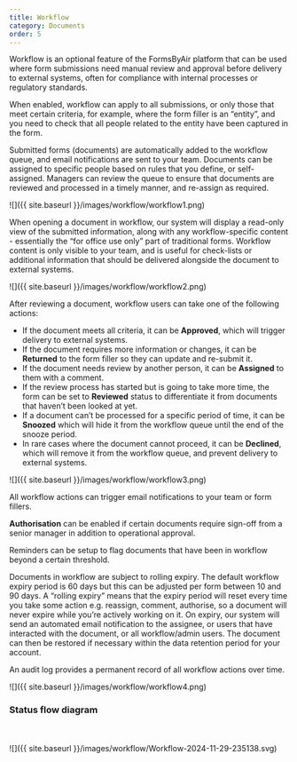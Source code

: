 ```yaml
---
title: Workflow
category: Documents
order: 5
---
```


Workflow is an optional feature of the FormsByAir platform that can be used where form submissions need manual review and approval before delivery to external systems, often for compliance with internal processes or regulatory standards.

When enabled, workflow can apply to all submissions, or only those that meet certain criteria, for example, where the form filler is an “entity”, and you need to check that all people related to the entity have been captured in the form.

Submitted forms (documents) are automatically added to the workflow queue, and email notifications are sent to your team. Documents can be assigned to specific people based on rules that you define, or self-assigned. Managers can review the queue to ensure that documents are reviewed and processed in a timely manner, and re-assign as required.

![]({{ site.baseurl }}/images/workflow/workflow1.png)

When opening a document in workflow, our system will display a read-only view of the submitted information, along with any workflow-specific content - essentially the “for office use only” part of traditional forms. Workflow content is only visible to your team, and is useful for check-lists or additional information that should be delivered alongside the document to external systems.

![]({{ site.baseurl }}/images/workflow/workflow2.png)

After reviewing a document, workflow users can take one of the following actions:
* If the document meets all criteria, it can be **Approved**, which will trigger delivery to external systems.
* If the document requires more information or changes, it can be **Returned** to the form filler so they can update and re-submit it.
* If the document needs review by another person, it can be **Assigned** to them with a comment.
* If the review process has started but is going to take more time, the form can be set to **Reviewed** status to differentiate it from documents that haven’t been looked at yet.
* If a document can’t be processed for a specific period of time, it can be **Snoozed** which will hide it from the workflow queue until the end of the snooze period.
* In rare cases where the document cannot proceed, it can be **Declined**, which will remove it from the workflow queue, and prevent delivery to external systems.

![]({{ site.baseurl }}/images/workflow/workflow3.png)

All workflow actions can trigger email notifications to your team or form fillers.

**Authorisation** can be enabled if certain documents require sign-off from a senior manager in addition to operational approval.

Reminders can be setup to flag documents that have been in workflow beyond a certain threshold. 

Documents in workflow are subject to rolling expiry. The default workflow expiry period is 60 days but this can be adjusted per form between 10 and 90 days. A “rolling expiry” means that the expiry period will reset every time you take some action e.g. reassign, comment, authorise, so a document will never expire while you’re actively working on it. On expiry, our system will send an automated email notification to the assignee, or users that have interacted with the document, or all workflow/admin users. The document can then be restored if necessary within the data retention period for your account.

An audit log provides a permanent record of all workflow actions over time.

![]({{ site.baseurl }}/images/workflow/workflow4.png)

### Status flow diagram
<br>
<br>
![]({{ site.baseurl }}/images/workflow/Workflow-2024-11-29-235138.svg)